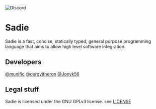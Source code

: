 <img alt="Discord" src="https://img.shields.io/discord/731577337686130858?label=Join%20The%20DIscord%21&logo=Sadie%20Lang&style=for-the-badge" href="https://discord.gg/HEKQ9yN">

# Sadie
Sadie is a fast, concise, statically typed, general purpose programming language that aims to allow high level software integration.

## Developers
[@munific](https://github.com/munific)
[@dergyitheron](https://github.com/dergyitheron)
[@Jonyk56](https://github.com/Jonyk56)

## Legal stuff
Sadie is licensed under the GNU GPLv3 license. see [LICENSE](https://github.com/sadie-lang/Sadie/blob/master/LICENSE)
